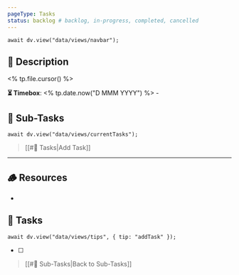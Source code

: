 ```yaml
---
pageType: Tasks
status: backlog # backlog, in-progress, completed, cancelled
---
```

```dataviewjs
await dv.view("data/views/navbar");
```
## 📄 Description
<% tp.file.cursor() %>
<!-- Timebox: <start_date> - <end_date> -->
**⏳ Timebox**: <% tp.date.now("D MMM YYYY") %> - 
## 🔄 Sub-Tasks
```dataviewjs
await dv.view("data/views/currentTasks");
```
> [[#📝 Tasks|Add Task]]
---
## 🪵 Resources
- 
## 📝 Tasks
```dataviewjs
await dv.view("data/views/tips", { tip: "addTask" });
```
- [ ] 
> [[#🔄 Sub-Tasks|Back to Sub-Tasks]]
